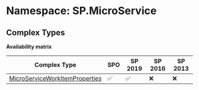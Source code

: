 # Namespace: SP.MicroService

## Complex Types

**Availability matrix**

Complex Type | SPO | SP 2019 | SP 2016 | SP 2013
----------|-----|---------|---------|--------
[MicroServiceWorkItemProperties](./ComplexTypes/MicroServiceWorkItemProperties.md) | ✅ | ✅ | ❌ | ❌

